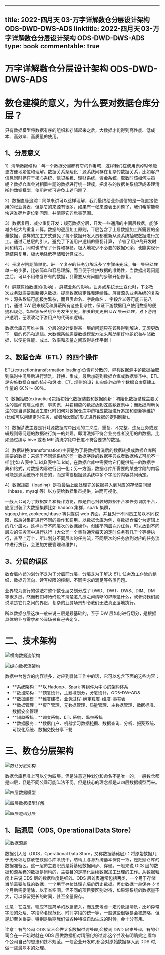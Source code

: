 
---
title: 2022-四月天 03-万字详解数仓分层设计架构 ODS-DWD-DWS-ADS
linktitle: 2022-四月天 03-万字详解数仓分层设计架构 ODS-DWD-DWS-ADS
type: book
commentable: true
---

# 万字详解数仓分层设计架构 ODS-DWD-DWS-ADS

# 数仓建模的意义，为什么要对数据仓库分层？

只有数据模型将数据有序的组织和存储起来之后，大数据才能得到高性能、低成本、高效率、高质量的使用。

## 1、分层意义

1）清晰数据结构：每一个数据分层都有它的作用域，这样我们在使用表的时候能更方便地定位和理解。数据关系条理化：源系统间存在复杂的数据关系，比如客户信息同时存在于核心系统、信贷系统、理财系统、资金系统，取数时该如何决策呢？数据仓库会对相同主题的数据进行统一建模，把复杂的数据关系梳理成条理清晰的数据模型，使用时就可避免上述问题了。

2）数据血缘追踪：简单来讲可以这样理解，我们最终给业务诚信的是一能直接使用的张业务表，但是它的来源有很多，如果有一张来源表出问题了，我们希望能够快速准确地定位到问题，并清楚它的危害范围。

3）数据复用，减少重复开发：规范数据分层，开发一些通用的中间层数据，能够减少极大的重复计算。数据的逐层加工原则，下层包含了上层数据加工所需要的全量数据，这样的加工方式避免了每个数据开发人员都重新从源系统抽取数据进行加工。通过汇总层的引人，避免了下游用户逻辑的重复计算， 节省了用户的开发时间和精力，同时也节省了计算和存储。极大地减少不必要的数据冗余，也能实现计算结果复用，极大地降低存储和计算成本。

4）把复杂问题简单化。讲一个复杂的任务分解成多个步骤来完成，每一层只处理单一的步骤，比较简单和容易理解。而且便于维护数据的准确性，当数据出现问题之后，可以不用修复所有的数据，只需要从有问题的步骤开始修复。

5）屏蔽原始数据的(影响) ，屏蔽业务的影响。业务或系统发生变化时，不必改一次业务就需要重新接入数据。提高数据稳定性和连续性。屏蔽源头业务系统的复杂性：源头系统可能极为繁杂，而且表命名、字段命名 、字段含义等可能五花八门，通过 DW 层来规范和屏蔽所有这些复杂性，保证下游数据用户使用数据的便捷和规范。如果源头系统业务发生变更，相关的变更由 DW 层来处理，对下游用户透明，无须改动下游用户的代码和逻辑。

数据仓库的可维护性：分层的设计使得某一层的问题只在该层得到解决，无须更改下一层的代码和逻辑。大数据系统需要数据模型方法来帮助更好地组织和存储数据，以便在性能、成本、效率和质量之间取得最佳平衡！

## 2、数据仓库（ETL）的四个操作

ETL(extractiontransformation loading)负责将分散的、异构数据源中的数据抽取到临时中间层后进行清洗、转换、集成，最后加载到数据仓库或数据集市中。ETL 是实施数据仓库的核心和灵魂，ETL 规则的设计和实施约占整个数据仓库搭建工作量的 60%～ 80%。

1）数据抽取(extraction)包括初始化数据装载和数据刷新：初始化数据装载主要关注的是如何建立维表、事实表，并把相应的数据放到这些数据表中；而数据刷新关注的是当源数据发生变化时如何对数据仓库中的相应数据进行追加和更新等维护(比如可以创建定时任务，或者触发器的形式进行数据的定时刷新)。

2）数据清洗主要是针对源数据库中出现的二义性、重复、不完整、违反业务或逻辑规则等问题的数据进行统一的处理。即清洗掉不符合业务或者没用的的数据。比如通过编写 hive 或者 MR 清洗字段中长度不符合要求的数据。

3）数据转换(transformation)主要是为了将数据清洗后的数据转换成数据仓库所需要的数据：来源于不同源系统的同一数据字段的数据字典或者数据格式可能不一样(比如 A 表中叫 id,B 表中叫 ids)，在数据仓库中需要给它们提供统一的数据字典和格式，对数据内容进行归一化；另一方面，数据仓库所需要的某些字段的内容可能是源系统所不具备的，而是需要根据源系统中多个字段的内容共同确定。

4）数据加载（loading）是将最后上面处理完的数据导入到对应的存储空间里（hbase，mysql 等）以方便给数据集市提供，进而可视化。

一般大公司为了数据安全和操作方便，都是自己封装的数据平台和任务调度平台，底层封装了大数据集群比如 hadoop 集群，spark 集群，sqoop,hive,zookeepr,hbase 等只提供 web 界面，并且对于不同员工加以不同权限，然后对集群进行不同的操作和调用。以数据仓库为例，将数据仓库分为逻辑上的几个层次。这样对于不同层次的数据操作，创建不同层次的任务，可以放到不同层次的任务流中进行执行（大公司一个集群通常每天的定时任务有几千个等待执行，甚至上万个，所以划分不同层次的任务流，不同层次的任务放到对应的任务流中进行执行，会更加方便管理和维护）。

## 3、分层的误区

数仓层内部的划分不是为了分层而分层，分层是为了解决 ETL 任务及工作流的组织、数据的流向、读写权限的控制、不同需求的满足等各类问题。

业界较为通行的做法将整个数仓层又划分成了 DWD、DWT、DWS、DIM、DM 等很多层。然而我们却始终说不清楚这几层之间清晰的界限是什么，或者说我们能说清楚它们之间的界限，复杂的业务场景却令我们无法真正落地执行。

所以数据分层这块一般来说三层是最基础的，至于 DW 层如何进行切分，是根据具体的业务需求和公司场景自己去定义。

# 二、技术架构

![横向数据流架构](https://assets.ng-tech.icu/item/20230325144117.png)

![纵向数据流架构](https://assets.ng-tech.icu/item/20230325144139.png)

数据中台包含的内容很多，对应到具体工作中的话，它可以包含下面的这些内容：

- **系统架构：**以 Hadoop、Spark 等组件为中心的架构体系
- **数据架构：**顶层设计，主题域划分，分层设计，ODS-DW-ADS
- **数据建模：**维度建模，业务过程-确定粒度-维度-事实表
- **数据管理：**资产管理，元数据管理、质量管理、主数据管理、数据标准、数据安全管理
- **辅助系统：**调度系统、ETL 系统、监控系统
- **数据服务：**数据门户、机器学习数据挖掘、数据查询、分析、报表系统、可视化系统、数据交换分享下载

# 三、数仓分层架构

![数仓分层架构](https://assets.ng-tech.icu/item/20230325144258.png)

数据仓库标准上可以分为四层。但是注意这种划分和命名不是唯一的，一般数仓都是四层，但是不同公司可能叫法不同。但是核心的理念都是从四层数据模型而来。

![四层数据模型](https://assets.ng-tech.icu/item/20230325144333.png)

![四层数据模型详解](https://assets.ng-tech.icu/item/20230325144429.png)

![四层逻辑分层](https://assets.ng-tech.icu/item/20230325144445.png)

## 1、贴源层（ODS, Operational Data Store）

![数据源层](https://assets.ng-tech.icu/item/20230325144550.png)

数据引入层（ODS，Operational Data Store，又称数据基础层）：将原始数据几乎无处理地存放在数据仓库系统中，结构上与源系统基本保持一致，是数据仓库的数据准备区。这一层的主要职责是将基础数据同步、存储。一般来说 ODS 层的数据和源系统的数据是同构的，主要目的是简化后续数据加工处理的工作。从数据粒度上来说 ODS 层的数据粒度是细的。ODS 层的表通常包括两类，一个用于存储当前需要加载的数据，一个用于存储处理完后的历史数据。历史数据一般保存 3-6 个月后需要清除，以节省空间。但不同的项目要区别对待，如果源系统的数据量不大，可以保留更长的时间，甚至全量保存。

注意：在这层，理应不是简单的数据接入，而是要考虑一定的数据清洗，比如异常字段的处理、字段命名规范化、时间字段的统一等，一般这些很容易会被忽略，但是却至关重要。特别是后期我们做各种特征自动生成的时候，会十分有用。

注意：有的公司 ODS 层不会做太多数据过滤处理,会放到 DWD 层来处理。有的公司会在一开始时就在 ODS 层做数据相对精细化的过滤.这个并没有明确规定,看每个公司自己的想法和技术规范。一般企业开发时,都会对原始数据存入到 ODS 时,做一些最基本的处理。

    